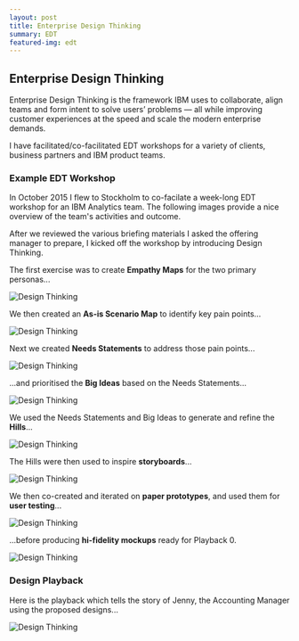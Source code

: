 ```yaml
---
layout: post
title: Enterprise Design Thinking
summary: EDT
featured-img: edt
---
```




## Enterprise Design Thinking

Enterprise Design Thinking is the framework IBM uses to collaborate, align teams and form intent to solve users’ problems — all while improving customer experiences at the speed and scale the modern enterprise demands.    

I have facilitated/co-facilitated EDT workshops for a variety of clients, business partners and IBM product teams.


### Example EDT Workshop

In October 2015 I flew to Stockholm to co-facilate a week-long EDT workshop for an IBM Analytics team. The following images provide a nice overview of the team's activities and outcome.

After we reviewed the various briefing materials I asked the offering manager to prepare, I kicked off the workshop by introducing Design Thinking. 

The first exercise was to create **Empathy Maps** for the two primary personas...

![Design Thinking](https://pages.github.ibm.com/THORNG/garythornton-portfolio/assets/img/posts/cog_emp.jpg)

We then created an **As-is Scenario Map** to identify key pain points...

![Design Thinking](https://pages.github.ibm.com/THORNG/garythornton-portfolio/assets/img/posts/cog_scenariomap.jpg)

Next we created **Needs Statements** to address those pain points...

![Design Thinking](https://pages.github.ibm.com/THORNG/garythornton-portfolio/assets/img/posts/cog_needs.jpg)

...and prioritised the **Big Ideas** based on the Needs Statements...

![Design Thinking](https://pages.github.ibm.com/THORNG/garythornton-portfolio/assets/img/posts/cog_bigideas.jpg)

We used the Needs Statements and Big Ideas to generate and refine the **Hills**...

![Design Thinking](https://pages.github.ibm.com/THORNG/garythornton-portfolio/assets/img/posts/cog_hills.jpg)

The Hills were then used to inspire **storyboards**...

![Design Thinking](https://pages.github.ibm.com/THORNG/garythornton-portfolio/assets/img/posts/cog_storyboard.jpg)

We then co-created and iterated on **paper prototypes**, and used them for **user testing**...

![Design Thinking](https://pages.github.ibm.com/THORNG/garythornton-portfolio/assets/img/posts/cog_paper.jpg)

...before producing **hi-fidelity mockups** ready for Playback 0.

![Design Thinking](https://pages.github.ibm.com/THORNG/garythornton-portfolio/assets/img/posts/cog_hifi.jpg)





### Design Playback

Here is the playback which tells the story of Jenny, the Accounting Manager using the proposed designs...

![Design Thinking](https://pages.github.ibm.com/THORNG/garythornton-portfolio/assets/img/posts/Controller-ani2.gif)


